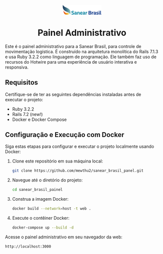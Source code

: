 <p align="center">
  <img src="app/assets/images/admin/logo.png" width="25%" alt="Logo da Sanear Brasil">
</p>

<h1 align="center">Painel Administrativo</h1>

Este é o painel administrativo para a Sanear Brasil, para controle de movimentação logística. É construído na arquitetura monolítica do Rails 7.1.3 e usa Ruby 3.2.2 como linguagem de programação. Ele também faz uso de recursos do Hotwire para uma experiência de usuário interativa e responsiva.

## Requisitos

Certifique-se de ter as seguintes dependências instaladas antes de executar o projeto:

- Ruby 3.2.2
- Rails 7.2 (new!)
- Docker e Docker Compose

## Configuração e Execução com Docker

Siga estas etapas para configurar e executar o projeto localmente usando Docker:

1. Clone este repositório em sua máquina local:

    ```bash
    git clone https://github.com/mewthu2/sanear_brasil_panel.git
    ```

2. Navegue até o diretório do projeto:

    ```bash
    cd sanear_brasil_painel
    ```

3. Construa a imagem Docker:

    ```bash
    docker build --network=host -t web .
    ```

4. Execute o contêiner Docker:

    ```bash
    docker-compose up --build -d
    ```

Acesse o painel administrativo em seu navegador da web:

```bash
http://localhost:3000
